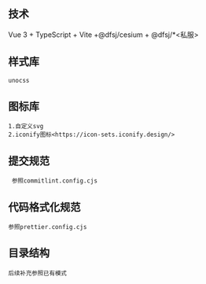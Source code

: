 ## 技术
Vue 3 + TypeScript + Vite +@dfsj/cesium  +  @dfsj/*<私服>
 
## 样式库
```shell
unocss
```
## 图标库
```shell
1.自定义svg
2.iconify图标<https://icon-sets.iconify.design/>
```
## 提交规范
```shell
 参照commitlint.config.cjs
```
## 代码格式化规范
```shell
参照prettier.config.cjs
```
## 目录结构
```shell
后续补充参照已有模式
```
 